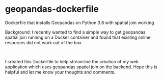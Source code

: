 # geopandas-dockerfile
Dockerfile that installs Geopandas on Python 3.8 with spatial join working

Background: I recently wanted to find a simple way to get geopandas spatial join running on a Docker container and found that existing online resources did not work out of the box. 

<br>

I created this Dockerfile to help streamline the creation of my web application which uses geopandas spatial join on the backend. Hope this is helpful and let me know your thoughts and comments.

